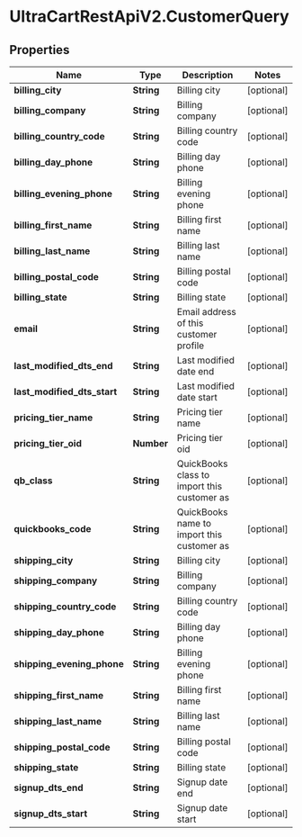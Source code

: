 # UltraCartRestApiV2.CustomerQuery

## Properties
Name | Type | Description | Notes
------------ | ------------- | ------------- | -------------
**billing_city** | **String** | Billing city | [optional] 
**billing_company** | **String** | Billing company | [optional] 
**billing_country_code** | **String** | Billing country code | [optional] 
**billing_day_phone** | **String** | Billing day phone | [optional] 
**billing_evening_phone** | **String** | Billing evening phone | [optional] 
**billing_first_name** | **String** | Billing first name | [optional] 
**billing_last_name** | **String** | Billing last name | [optional] 
**billing_postal_code** | **String** | Billing postal code | [optional] 
**billing_state** | **String** | Billing state | [optional] 
**email** | **String** | Email address of this customer profile | [optional] 
**last_modified_dts_end** | **String** | Last modified date end | [optional] 
**last_modified_dts_start** | **String** | Last modified date start | [optional] 
**pricing_tier_name** | **String** | Pricing tier name | [optional] 
**pricing_tier_oid** | **Number** | Pricing tier oid | [optional] 
**qb_class** | **String** | QuickBooks class to import this customer as | [optional] 
**quickbooks_code** | **String** | QuickBooks name to import this customer as | [optional] 
**shipping_city** | **String** | Billing city | [optional] 
**shipping_company** | **String** | Billing company | [optional] 
**shipping_country_code** | **String** | Billing country code | [optional] 
**shipping_day_phone** | **String** | Billing day phone | [optional] 
**shipping_evening_phone** | **String** | Billing evening phone | [optional] 
**shipping_first_name** | **String** | Billing first name | [optional] 
**shipping_last_name** | **String** | Billing last name | [optional] 
**shipping_postal_code** | **String** | Billing postal code | [optional] 
**shipping_state** | **String** | Billing state | [optional] 
**signup_dts_end** | **String** | Signup date end | [optional] 
**signup_dts_start** | **String** | Signup date start | [optional] 


